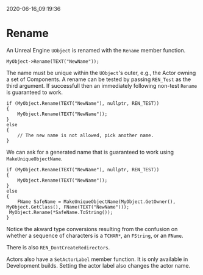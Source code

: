 2020-06-16_09:19:36

# Rename

An Unreal Engine `UObject` is renamed with the `Rename` member function.
```
MyObject->Rename(TEXT("NewName"));
```
The name must be unique within the `UObject`'s outer, e.g., the Actor owning a set of Components.
A rename can be tested by passing `REN_Test` as the third argument.
If successfull then an immediately following non-test `Rename` is guaranteed to work.
```
if (MyObject.Rename(TEXT("NewName"), nullptr, REN_TEST))
{
    MyObject.Rename(TEXT("NewName"));
}
else
{
    // The new name is not allowed, pick another name.
}
```
We can ask for a generated name that is guaranteed to work using `MakeUniqueObjectName`.
```
if (MyObject.Rename(TEXT("NewName"), nullptr, REN_TEST))
{
    MyObject.Rename(TEXT("NewName"));
}
else
{
    FName SafeName = MakeUniqueObjectName(MyObject.GetOwner(), MyObject.GetClass(), FName(TEXT("NewName")));
 MyObject.Rename(*SafeName.ToString());
}
```
Notice the akward type conversions resulting from the confusion on whether a sequence of characters is a `TCHAR*`, an `FString`, or an `FName`.

There is also `REN_DontCreateRedirectors`.

Actors also have a `SetActorLabel` member function. It is only available in Development builds.
Setting the actor label also changes the actor name.